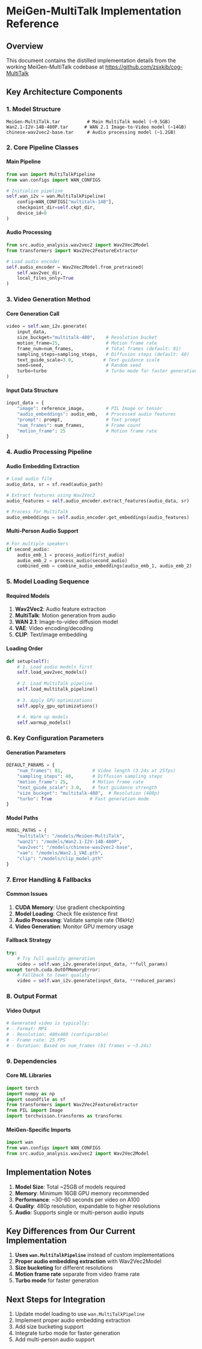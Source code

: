 # MeiGen-MultiTalk Implementation Reference

## Overview
This document contains the distilled implementation details from the working MeiGen-MultiTalk codebase at https://github.com/zsxkib/cog-MultiTalk

## Key Architecture Components

### 1. Model Structure
```
MeiGen-MultiTalk.tar          # Main MultiTalk model (~9.5GB)
Wan2.1-I2V-14B-480P.tar      # WAN 2.1 Image-to-Video model (~14GB)
chinese-wav2vec2-base.tar     # Audio processing model (~1.2GB)
```

### 2. Core Pipeline Classes

#### Main Pipeline
```python
from wan import MultiTalkPipeline
from wan.configs import WAN_CONFIGS

# Initialize pipeline
self.wan_i2v = wan.MultiTalkPipeline(
    config=WAN_CONFIGS["multitalk-14B"],
    checkpoint_dir=self.ckpt_dir,
    device_id=0
)
```

#### Audio Processing
```python
from src.audio_analysis.wav2vec2 import Wav2Vec2Model
from transformers import Wav2Vec2FeatureExtractor

# Load audio encoder
self.audio_encoder = Wav2Vec2Model.from_pretrained(
    self.wav2vec_dir, 
    local_files_only=True
)
```

### 3. Video Generation Method

#### Core Generation Call
```python
video = self.wan_i2v.generate(
    input_data,
    size_buckget="multitalk-480",    # Resolution bucket
    motion_frame=25,                 # Motion frame rate
    frame_num=num_frames,            # Total frames (default: 81)
    sampling_steps=sampling_steps,   # Diffusion steps (default: 40)
    text_guide_scale=3.0,           # Text guidance scale
    seed=seed,                       # Random seed
    turbo=turbo                      # Turbo mode for faster generation
)
```

#### Input Data Structure
```python
input_data = {
    "image": reference_image,        # PIL Image or tensor
    "audio_embeddings": audio_emb,   # Processed audio features
    "prompt": prompt,                # Text prompt
    "num_frames": num_frames,        # Frame count
    "motion_frame": 25               # Motion frame rate
}
```

### 4. Audio Processing Pipeline

#### Audio Embedding Extraction
```python
# Load audio file
audio_data, sr = sf.read(audio_path)

# Extract features using Wav2Vec2
audio_features = self.audio_encoder.extract_features(audio_data, sr)

# Process for MultiTalk
audio_embeddings = self.audio_encoder.get_embeddings(audio_features)
```

#### Multi-Person Audio Support
```python
# For multiple speakers
if second_audio:
    audio_emb_1 = process_audio(first_audio)
    audio_emb_2 = process_audio(second_audio)
    combined_emb = combine_audio_embeddings(audio_emb_1, audio_emb_2)
```

### 5. Model Loading Sequence

#### Required Models
1. **Wav2Vec2**: Audio feature extraction
2. **MultiTalk**: Motion generation from audio
3. **WAN 2.1**: Image-to-video diffusion model
4. **VAE**: Video encoding/decoding
5. **CLIP**: Text/image embedding

#### Loading Order
```python
def setup(self):
    # 1. Load audio models first
    self.load_wav2vec_models()
    
    # 2. Load MultiTalk pipeline
    self.load_multitalk_pipeline()
    
    # 3. Apply GPU optimizations
    self.apply_gpu_optimizations()
    
    # 4. Warm up models
    self.warmup_models()
```

### 6. Key Configuration Parameters

#### Generation Parameters
```python
DEFAULT_PARAMS = {
    "num_frames": 81,           # Video length (3.24s at 25fps)
    "sampling_steps": 40,       # Diffusion sampling steps
    "motion_frame": 25,         # Motion frame rate
    "text_guide_scale": 3.0,    # Text guidance strength
    "size_buckget": "multitalk-480",  # Resolution (480p)
    "turbo": True              # Fast generation mode
}
```

#### Model Paths
```python
MODEL_PATHS = {
    "multitalk": "/models/MeiGen-MultiTalk",
    "wan21": "/models/Wan2.1-I2V-14B-480P", 
    "wav2vec": "/models/chinese-wav2vec2-base",
    "vae": "/models/Wan2.1_VAE.pth",
    "clip": "/models/clip_model.pth"
}
```

### 7. Error Handling & Fallbacks

#### Common Issues
1. **CUDA Memory**: Use gradient checkpointing
2. **Model Loading**: Check file existence first
3. **Audio Processing**: Validate sample rate (16kHz)
4. **Video Generation**: Monitor GPU memory usage

#### Fallback Strategy
```python
try:
    # Try full quality generation
    video = self.wan_i2v.generate(input_data, **full_params)
except torch.cuda.OutOfMemoryError:
    # Fallback to lower quality
    video = self.wan_i2v.generate(input_data, **reduced_params)
```

### 8. Output Format

#### Video Output
```python
# Generated video is typically:
# - Format: MP4
# - Resolution: 480x480 (configurable)
# - Frame rate: 25 FPS
# - Duration: Based on num_frames (81 frames = ~3.24s)
```

### 9. Dependencies

#### Core ML Libraries
```python
import torch
import numpy as np
import soundfile as sf
from transformers import Wav2Vec2FeatureExtractor
from PIL import Image
import torchvision.transforms as transforms
```

#### MeiGen-Specific Imports
```python
import wan
from wan.configs import WAN_CONFIGS
from src.audio_analysis.wav2vec2 import Wav2Vec2Model
```

## Implementation Notes

1. **Model Size**: Total ~25GB of models required
2. **Memory**: Minimum 16GB GPU memory recommended
3. **Performance**: ~30-60 seconds per video on A100
4. **Quality**: 480p resolution, expandable to higher resolutions
5. **Audio**: Supports single or multi-person audio inputs

## Key Differences from Our Current Implementation

1. **Uses `wan.MultiTalkPipeline`** instead of custom implementations
2. **Proper audio embedding extraction** with Wav2Vec2Model
3. **Size bucketing** for different resolutions
4. **Motion frame rate** separate from video frame rate
5. **Turbo mode** for faster generation

## Next Steps for Integration

1. Update model loading to use `wan.MultiTalkPipeline`
2. Implement proper audio embedding extraction
3. Add size bucketing support
4. Integrate turbo mode for faster generation
5. Add multi-person audio support